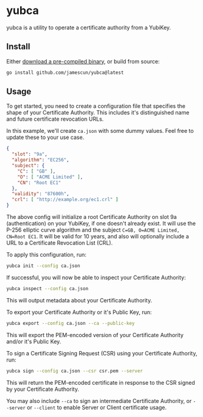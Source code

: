 # yubca

yubca is a utility to operate a certificate authority from a YubiKey.

## Install

Either [download a pre-compiled binary](https://github.com/jamescun/yubca/releases), or build from source:

```sh
go install github.com/jamescun/yubca@latest
```

## Usage

To get started, you need to create a configuration file that specifies the shape of your Certificate Authority. This includes it's distinguished name and future certificate revocation URLs.

In this example, we'll create `ca.json` with some dummy values. Feel free to update these to your use case.

```json
{
  "slot": "9a",
  "algorithm": "EC256",
  "subject": {
    "C": [ "GB" ],
    "O": [ "ACME Limited" ],
    "CN": "Root EC1"
  },
  "validity": "87600h",
  "crl": [ "http://example.org/ec1.crl" ]
}
```

The above config will initialize a root Certificate Authority on slot 9a (authentication) on your YubiKey, if one doesn't already exist. It will use the P-256 elliptic curve algorithm and the subject `C=GB, O=ACME Limited, CN=Root EC1`. It will be valid for 10 years, and also will optionally include a URL to a Certificate Revocation List (CRL).

To apply this configuration, run:

```sh
yubca init --config ca.json
```
If successful, you will now be able to inspect your Certificate Authority:

```sh
yubca inspect --config ca.json
```

This will output metadata about your Certificate Authority.

To export your Certificate Authority or it's Public Key, run:

```sh
yubca export --config ca.json --ca --public-key
```

This will export the PEM-encoded version of your Certificate Authority and/or it's Public Key.

To sign a Certificate Signing Request (CSR) using your Certificate Authority, run:

```sh
yubca sign --config ca.json --csr csr.pem --server
```

This will return the PEM-encoded certificate in response to the CSR signed by your Certificate Authority.

You may also include `--ca` to sign an intermediate Certificate Authority, or `--server` or `--client` to enable Server or Client certificate usage.
